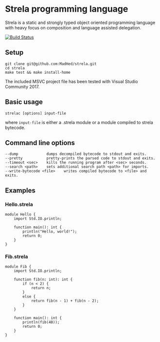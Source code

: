 # Strela programming language
Strela is a static and strongly typed object oriented programming language with heavy focus on composition and language assisted delegation.

[![Build Status](https://travis-ci.org/MadHed/strela.svg?branch=master)](https://travis-ci.org/MadHed/strela)

## Setup  
    git clone git@github.com:MadHed/strela.git  
    cd strela  
    make test && make install-home

The included MSVC project file has been tested with Visual Studio Community 2017.

## Basic usage
    strelac [options] input-file

where `input-file` is either a .strela module or a module compiled to strela bytecode.
    
## Command line options
    --dump             dumps decompiled bytecode to stdout and exits.
    --pretty           pretty-prints the parsed code to stdout and exits.
    --timeout <sec>    kills the running program after <sec> seconds.
    --search <path>    sets additional search path <path> for imports.
    --write-bytecode <file>    writes compiled bytecode to <file> and exits.

## Examples

### Hello.strela
    module Hello {
        import Std.IO.println;

        function main(): int {
            println("Hello, world!");
            return 0;
        }
    }

### Fib.strela
    module Fib {
        import Std.IO.println;

        function fib(n: int): int {
            if (n < 2) {
                return n;
            }
            else {
                return fib(n - 1) + fib(n - 2);
            }
        }

        function main(): int {
            println(fib(40));
            return 0;
        }
    }
